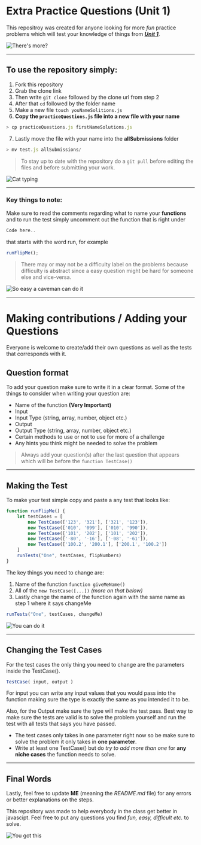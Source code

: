 # Extra Practice Questions (Unit 1)

This repositroy was created for anyone looking for more *fun* practice problems which will test your knowledge of things from [**_Unit 1_**](https://github.com/joinpursuit/Pursuit-Core-Web-Unit-1-Review).

![There's more?](https://media.giphy.com/media/l0Exdm9UbTHAFcJi0/giphy.gif)

***

## To use the repository simply:
1. Fork this repository
2. Grab the clone link
3. Then write `git clone` followed by the clone url from step 2
4. After that `cd` followed by the folder name
5. Make a new file `touch youNameSolitions.js`
6. **Copy the `practiceQuestions.js` file into a new file with your name**
``` js
> cp practiceQuestions.js firstNameSolutions.js
```
7. Lastly move the file with your name into the **allSubmissions** folder
``` js
> mv test.js allSubmissions/
```

> To stay up to date with the repository do a `git pull` before editing the files and before submitting your work.

![Cat typing](https://media.giphy.com/media/juSCTzqDAV1Xq/giphy.gif)

***

### Key things to note:

Make sure to read the comments regarding what to name your **functions** and to run the test simply uncomment out the function that is right under 
``` js 
Code here..
``` 
that starts with the word run, for example 
``` js
runFlipMe();
```

> There may or may not be a difficulty label on the problems because difficulty is abstract since a easy question might be hard for someone else and vice-versa.

![So easy a caveman can do it](https://media.giphy.com/media/4up3aiyLlAxb2/giphy.gif)

***

# Making contributions / Adding your Questions

Everyone is welcome to create/add their own questions as well as the tests that corresponds with it. 

## Question format

To add your question make sure to write it in a clear format. Some of the things to consider when writing your question are: 

* Name of the function **(Very Important)**
* Input
* Input Type (string, array, number, object etc.)
* Output
* Output Type (string, array, number, object etc.)
* Certain methods to use or not to use for more of a challenge
* Any hints you think might be needed to solve the problem

> Always add your question(s) after the last question that appears which will be before the `function TestCase()`

***

## Making the Test

To make your test simple copy and paste a any test that looks like:

``` js
function runFlipMe() {
    let testCases = [
        new TestCase(['123', '321'], ['321', '123']),
        new TestCase(['010', '099'], ['010', '990']),
        new TestCase(['101', '202'], ['101', '202']),
        new TestCase(['-80', '-16'], ['-08', '-61']),
        new TestCase(['100.2', '200.1'], ['200.1', '100.2'])
    ]
    runTests("One", testCases, flipNumbers)
}
```

The key things you need to change are:
1. Name of the function `function giveMeName()`
2. All of the `new TestCase([...])` *(more on that below)*
3. Lastly change the name of the function again with the same name as step 1 where it says changeMe 
``` js
runTests("One", testCases, changeMe)
```

![You can do it](https://media.giphy.com/media/8FNlmNPDTo2wE/giphy.gif)

***

## Changing the Test Cases

For the test cases the only thing you need to change are the parameters inside the TestCase().
``` js
TestCase( input, output )
```

For input you can write any input values that you would pass into the function making sure the type is exactly the same as you intended it to be. 

Also, for the Output make sure the type will make the test pass. Best way to make sure the tests are valid is to solve the problem yourself and run the test with all tests that says you have passed.

* The test cases only takes in one parameter right now so be make sure to solve the problem it only takes in **one parameter**.
* Write at least one TestCase() but do *try to add more than one* for **any niche cases** the function needs to solve.


***

## Final Words

Lastly, feel free to update **ME** (meaning the *README.md* file) for any errors or better explanations on the steps. 

This repository was made to help everybody in the class get better in javascipt. Feel free to put any questions you find *fun, easy, difficult etc.* to solve.

![You got this](https://media.giphy.com/media/1xVbRS6j52YSzp9P7N/giphy.gif)